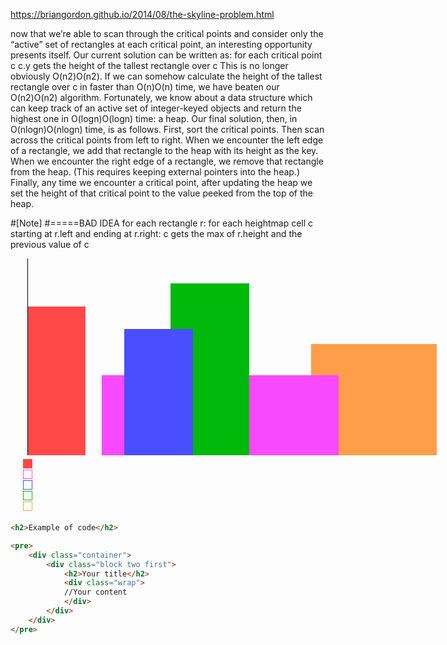 https://briangordon.github.io/2014/08/the-skyline-problem.html

now that we’re able to scan through the critical points and consider only the “active” set of rectangles at each critical point, an interesting opportunity presents itself. Our current solution can be written as:
for each critical point c
    c.y gets the height of the tallest rectangle over c
This is no longer obviously O(n2)O(n2). If we can somehow calculate the height of the tallest rectangle over c in faster than O(n)O(n) time, we have beaten our O(n2)O(n2) algorithm. Fortunately, we know about a data structure which can keep track of an active set of integer-keyed objects and return the highest one in O(logn)O(log⁡n) time: a heap.
Our final solution, then, in O(nlogn)O(nlog⁡n) time, is as follows. First, sort the critical points. Then scan across the critical points from left to right. When we encounter the left edge of a rectangle, we add that rectangle to the heap with its height as the key. When we encounter the right edge of a rectangle, we remove that rectangle from the heap. (This requires keeping external pointers into the heap.) Finally, any time we encounter a critical point, after updating the heap we set the height of that critical point to the value peeked from the top of the heap.


#[Note]
#=====BAD IDEA
for each rectangle r:
    for each heightmap cell c starting at r.left and ending at r.right:
        c gets the max of r.height and the previous value of c

 
 <div style="width:703px">
<script type="text/javascript" charset="utf-8" src="/js/skyline8_edgePreload.js"></script>
<div class="flow-wrapper" style="width: 1px; height: 410px;"><div class="center-wrapper" style="height: 410px; width: 703px;"><div id="skyline-Stage8" class="EDGE-skyline8" style="position: relative; transform: scale(1); background-color: rgba(255, 255, 255, 0); overflow: hidden; height: 410px; width: 703px; transform-origin: 0px 0px 0px;"><div id="skyline-Stage8_Rectangle5" class="skyline-Stage8_Rectangle5_id" style="position: absolute; margin: 0px; left: 481px; top: 137px; width: 201px; height: 178px; right: auto; bottom: auto; border: 0px none rgb(0, 0, 0); background-color: rgb(255, 158, 73); -webkit-tap-highlight-color: rgba(0, 0, 0, 0);"></div><div id="skyline-Stage8_Rectangle" class="skyline-Stage8_Rectangle_id" style="position: absolute; margin: 0px; left: 28px; top: 77px; width: 92px; height: 238px; right: auto; bottom: auto; border: 0px none rgb(0, 0, 0); background-color: rgb(255, 73, 73); -webkit-tap-highlight-color: rgba(0, 0, 0, 0);"></div><div id="skyline-Stage8_Rectangle3" class="skyline-Stage8_Rectangle3_id" style="position: absolute; margin: 0px; left: 146px; top: 187px; width: 379px; height: 128px; right: auto; bottom: auto; border: 0px none rgb(0, 0, 0); background-color: rgb(249, 73, 255); -webkit-tap-highlight-color: rgba(0, 0, 0, 0);"></div><div id="skyline-Stage8_Rectangle4" class="skyline-Stage8_Rectangle4_id" style="position: absolute; margin: 0px; left: 256px; top: 40px; width: 126px; height: 275px; right: auto; bottom: auto; border: 0px none rgb(0, 0, 0); background-color: rgb(0, 185, 11); -webkit-tap-highlight-color: rgba(0, 0, 0, 0);"></div><div id="skyline-Stage8_Rectangle2" class="skyline-Stage8_Rectangle2_id" style="position: absolute; margin: 0px; left: 182px; top: 113px; width: 110px; height: 202px; right: auto; bottom: auto; border: 0px none rgb(0, 0, 0); background-color: rgb(73, 78, 255); -webkit-tap-highlight-color: rgba(0, 0, 0, 0);"></div><div id="skyline-Stage8_scan_line" class="skyline-Stage8_scan_line_id" style="position: absolute; margin: 0px; left: 0px; top: 0px; width: 1px; height: 315px; right: auto; bottom: auto; transform-origin: 50% 50% 0px; transform: translate(27px, 0px) translateZ(0px) rotate(0deg) scale(1, 1); border: 0px none rgb(0, 0, 0); background-color: rgb(0, 0, 0); -webkit-tap-highlight-color: rgba(0, 0, 0, 0); transform-style: preserve-3d;"></div><div id="skyline-Stage8_indicator1" class="skyline-Stage8_indicator1_id" style="position: absolute; margin: 0px; left: 0px; top: 0px; width: 13px; height: 13px; right: auto; bottom: auto; transform-origin: 50% 50% 0px; transform: translate(20px, 321px) translateZ(0px) rotate(0deg) scale(1, 1); border: 1px solid rgb(255, 73, 73); background-color: rgb(255, 73, 73); -webkit-tap-highlight-color: rgba(0, 0, 0, 0); transform-style: preserve-3d;"></div><div id="skyline-Stage8_indicator2Copy" class="skyline-Stage8_indicator2Copy_id" style="position: absolute; display: none; margin: 0px; left: 139px; top: 339px; width: 13px; height: 13px; right: auto; bottom: auto; border: 0px solid rgb(255, 73, 73); background-color: rgb(249, 73, 255); -webkit-tap-highlight-color: rgba(0, 0, 0, 0);"></div><div id="skyline-Stage8_indicator2Copy3" class="skyline-Stage8_indicator2Copy3_id" style="position: absolute; display: none; margin: 0px; left: 175px; top: 339px; width: 13px; height: 13px; right: auto; bottom: auto; border: 0px solid rgb(255, 73, 73); background-color: rgb(249, 73, 255); -webkit-tap-highlight-color: rgba(0, 0, 0, 0);"></div><div id="skyline-Stage8_indicator3Copy" class="skyline-Stage8_indicator3Copy_id" style="position: absolute; display: none; margin: 0px; left: 175px; top: 356px; width: 13px; height: 13px; right: auto; bottom: auto; border: 0px solid rgb(255, 73, 73); background-color: rgb(73, 78, 255); -webkit-tap-highlight-color: rgba(0, 0, 0, 0);"></div><div id="skyline-Stage8_indicator2Copy4" class="skyline-Stage8_indicator2Copy4_id" style="position: absolute; display: none; margin: 0px; left: 249px; top: 339px; width: 13px; height: 13px; right: auto; bottom: auto; border: 0px solid rgb(255, 73, 73); background-color: rgb(249, 73, 255); -webkit-tap-highlight-color: rgba(0, 0, 0, 0);"></div><div id="skyline-Stage8_indicator3Copy2" class="skyline-Stage8_indicator3Copy2_id" style="position: absolute; display: none; margin: 0px; left: 249px; top: 356px; width: 13px; height: 13px; right: auto; bottom: auto; border: 0px solid rgb(255, 73, 73); background-color: rgb(73, 78, 255); -webkit-tap-highlight-color: rgba(0, 0, 0, 0);"></div><div id="skyline-Stage8_indicator4Copy" class="skyline-Stage8_indicator4Copy_id" style="position: absolute; display: none; margin: 0px; left: 249px; top: 373px; width: 13px; height: 13px; right: auto; bottom: auto; border: 0px solid rgb(255, 73, 73); background-color: rgb(0, 185, 11); -webkit-tap-highlight-color: rgba(0, 0, 0, 0);"></div><div id="skyline-Stage8_indicator2Copy5" class="skyline-Stage8_indicator2Copy5_id" style="position: absolute; display: none; margin: 0px; left: 285px; top: 339px; width: 13px; height: 13px; right: auto; bottom: auto; border: 0px solid rgb(255, 73, 73); background-color: rgb(249, 73, 255); -webkit-tap-highlight-color: rgba(0, 0, 0, 0);"></div><div id="skyline-Stage8_indicator2Copy6" class="skyline-Stage8_indicator2Copy6_id" style="position: absolute; display: none; margin: 0px; left: 375px; top: 339px; width: 13px; height: 13px; right: auto; bottom: auto; border: 0px solid rgb(255, 73, 73); background-color: rgb(249, 73, 255); -webkit-tap-highlight-color: rgba(0, 0, 0, 0);"></div><div id="skyline-Stage8_indicator2Copy7" class="skyline-Stage8_indicator2Copy7_id" style="position: absolute; display: none; margin: 0px; left: 474px; top: 339px; width: 13px; height: 13px; right: auto; bottom: auto; border: 0px solid rgb(255, 73, 73); background-color: rgb(249, 73, 255); -webkit-tap-highlight-color: rgba(0, 0, 0, 0);"></div><div id="skyline-Stage8_indicator5Copy" class="skyline-Stage8_indicator5Copy_id" style="position: absolute; display: none; margin: 0px; left: 474px; top: 390px; width: 13px; height: 13px; right: auto; bottom: auto; border: 0px solid rgb(255, 73, 73); background-color: rgb(255, 158, 73); -webkit-tap-highlight-color: rgba(0, 0, 0, 0);"></div><div id="skyline-Stage8_indicator5Copy2" class="skyline-Stage8_indicator5Copy2_id" style="position: absolute; display: none; margin: 0px; left: 519px; top: 390px; width: 13px; height: 13px; right: auto; bottom: auto; border: 0px solid rgb(255, 73, 73); background-color: rgb(255, 158, 73); -webkit-tap-highlight-color: rgba(0, 0, 0, 0);"></div><div id="skyline-Stage8_indicator4Copy2" class="skyline-Stage8_indicator4Copy2_id" style="position: absolute; display: none; margin: 0px; left: 285px; top: 373px; width: 13px; height: 13px; right: auto; bottom: auto; border: 0px solid rgb(255, 73, 73); background-color: rgb(0, 185, 11); -webkit-tap-highlight-color: rgba(0, 0, 0, 0);"></div><div id="skyline-Stage8_indicator1Copy8" class="skyline-Stage8_indicator1Copy8_id" style="position: absolute; display: block; margin: 0px; left: 21px; top: 322px; width: 13px; height: 13px; right: auto; bottom: auto; border: 0px solid rgb(255, 73, 73); background-color: rgb(255, 73, 73); -webkit-tap-highlight-color: rgba(0, 0, 0, 0);"></div><div id="skyline-Stage8_indicator2" class="skyline-Stage8_indicator2_id" style="position: absolute; margin: 0px; left: 0px; top: 0px; width: 13px; height: 13px; right: auto; bottom: auto; transform-origin: 50% 50% 0px; transform: translate(20px, 338px) translateZ(0px) rotate(0deg) scale(1, 1); border: 1px solid rgb(249, 73, 255); background-color: rgba(255, 255, 255, 0); -webkit-tap-highlight-color: rgba(0, 0, 0, 0); transform-style: preserve-3d;"></div><div id="skyline-Stage8_indicator3" class="skyline-Stage8_indicator3_id" style="position: absolute; margin: 0px; left: 0px; top: 0px; width: 13px; height: 13px; right: auto; bottom: auto; transform-origin: 50% 50% 0px; transform: translate(20px, 355px) translateZ(0px) rotate(0deg) scale(1, 1); border: 1px solid rgb(73, 78, 255); background-color: rgba(255, 255, 255, 0); -webkit-tap-highlight-color: rgba(0, 0, 0, 0); transform-style: preserve-3d;"></div><div id="skyline-Stage8_indicator4" class="skyline-Stage8_indicator4_id" style="position: absolute; margin: 0px; left: 0px; top: 0px; width: 13px; height: 13px; right: auto; bottom: auto; transform-origin: 50% 50% 0px; transform: translate(20px, 372px) translateZ(0px) rotate(0deg) scale(1, 1); border: 1px solid rgb(0, 185, 11); background-color: rgba(255, 255, 255, 0); -webkit-tap-highlight-color: rgba(0, 0, 0, 0); transform-style: preserve-3d;"></div><div id="skyline-Stage8_indicator5" class="skyline-Stage8_indicator5_id" style="position: absolute; margin: 0px; left: 0px; top: 0px; width: 13px; height: 13px; right: auto; bottom: auto; transform-origin: 50% 50% 0px; transform: translate(20px, 389px) translateZ(0px) rotate(0deg) scale(1, 1); border: 1px solid rgb(255, 158, 73); background-color: rgba(255, 255, 255, 0); -webkit-tap-highlight-color: rgba(0, 0, 0, 0); transform-style: preserve-3d;"></div></div></div></div>
</div>
 
```html
<h2>Example of code</h2>

<pre>
    <div class="container">
        <div class="block two first">
            <h2>Your title</h2>
            <div class="wrap">
            //Your content
            </div>
        </div>
    </div>
</pre>
```